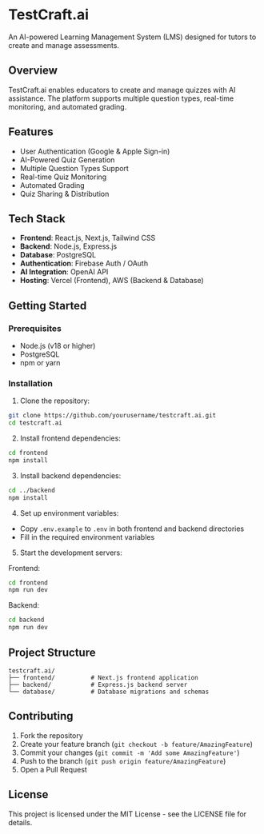 # TestCraft.ai

An AI-powered Learning Management System (LMS) designed for tutors to create and manage assessments.

## Overview

TestCraft.ai enables educators to create and manage quizzes with AI assistance. The platform supports multiple question types, real-time monitoring, and automated grading.

## Features

- User Authentication (Google & Apple Sign-in)
- AI-Powered Quiz Generation
- Multiple Question Types Support
- Real-time Quiz Monitoring
- Automated Grading
- Quiz Sharing & Distribution

## Tech Stack

- **Frontend**: React.js, Next.js, Tailwind CSS
- **Backend**: Node.js, Express.js
- **Database**: PostgreSQL
- **Authentication**: Firebase Auth / OAuth
- **AI Integration**: OpenAI API
- **Hosting**: Vercel (Frontend), AWS (Backend & Database)

## Getting Started

### Prerequisites

- Node.js (v18 or higher)
- PostgreSQL
- npm or yarn

### Installation

1. Clone the repository:

```bash
git clone https://github.com/yourusername/testcraft.ai.git
cd testcraft.ai
```

2. Install frontend dependencies:

```bash
cd frontend
npm install
```

3. Install backend dependencies:

```bash
cd ../backend
npm install
```

4. Set up environment variables:

- Copy `.env.example` to `.env` in both frontend and backend directories
- Fill in the required environment variables

5. Start the development servers:

Frontend:

```bash
cd frontend
npm run dev
```

Backend:

```bash
cd backend
npm run dev
```

## Project Structure

```
testcraft.ai/
├── frontend/          # Next.js frontend application
├── backend/           # Express.js backend server
└── database/          # Database migrations and schemas
```

## Contributing

1. Fork the repository
2. Create your feature branch (`git checkout -b feature/AmazingFeature`)
3. Commit your changes (`git commit -m 'Add some AmazingFeature'`)
4. Push to the branch (`git push origin feature/AmazingFeature`)
5. Open a Pull Request

## License

This project is licensed under the MIT License - see the LICENSE file for details.
